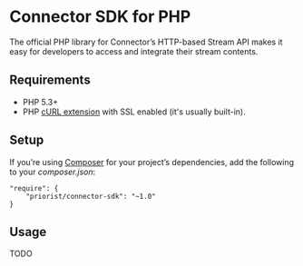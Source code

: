 # Connector SDK for PHP

The official PHP library for Connector’s HTTP-based Stream API makes it easy for
developers to access and integrate their stream contents.

## Requirements

* PHP 5.3+
* PHP [cURL extension](http://php.net/manual/en/curl.installation.php) with SSL
  enabled (it's usually built-in).

## Setup

If you’re using [Composer](http://getcomposer.org/) for your project’s
dependencies, add the following to your _composer.json_:

    "require": {
        "priorist/connector-sdk": "~1.0"
    }

## Usage

TODO
